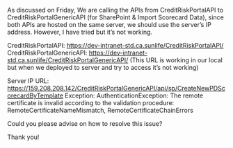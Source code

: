 As discussed on Friday, We are calling the APIs from CreditRiskPortalAPI to CreditRiskPortalGenericAPI (for SharePoint & Import Scorecard Data), since both APIs are hosted on the same server, we should use the server’s IP address. However, I have tried but it’s not working.

CreditRiskPortalAPI: https://dev-intranet-std.ca.sunlife/CreditRiskPortalAPI/
CreditRiskPortalGenericAPI: https://dev-intranet-std.ca.sunlife/CreditRiskPortalGenericAPI/ (This URL is working in our local but when we deployed to server and try to access it’s not working)

Server IP URL: https://159.208.208.142/CreditRiskPortalGenericAPI/api/sp/CreateNewPDScorecardByTemplate
Exception:  AuthenticationException: The remote certificate is invalid according to the validation procedure: RemoteCertificateNameMismatch, RemoteCertificateChainErrors

Could you please advise on how to resolve this issue?

Thank you!

